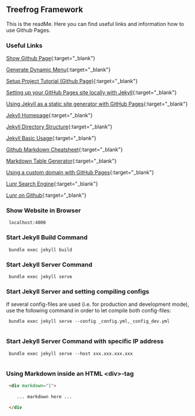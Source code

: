 ## Treefrog Framework

This is the readMe. Here you can find useful links and information how to use Github Pages.

### Useful Links

[Show Github Page](https://thomasgueldner.github.io/thomas.gueldner/docs/){:target="_blank"}

[Generate Dynamic Menu](https://github.com/eduardoboucas/jekyll-dynamic-menu/blob/master/generateDynamicMenu.html){:target="_blank"}

[Setup Project Tutorial (Github Page)](https://www.thinkful.com/learn/a-guide-to-using-github-pages/){:target="_blank"}

[Setting up your GitHub Pages site locally with Jekyll](https://help.github.com/articles/setting-up-your-github-pages-site-locally-with-jekyll/){:target="_blank"}

[Using Jekyll as a static site generator with GitHub Pages](https://help.github.com/articles/using-jekyll-as-a-static-site-generator-with-github-pages/){:target="_blank"}

[Jekyll Homepage](http://jekyllrb.com/){:target="_blank"}

[Jekyll Directory Structure](http://jekyllrb.com/docs/structure/){:target="_blank"}

[Jekyll Basic Usage](http://jekyllrb.com/docs/usage/){:target="_blank"}

[Github Markdown Cheatsheet](https://github.com/adam-p/markdown-here/wiki/Markdown-Cheatsheet){:target="_blank"}

[Markdown Table Generator](http://www.tablesgenerator.com/markdown_tables#){:target="_blank"}

[Using a custom domain with GitHub Pages](https://help.github.com/articles/using-a-custom-domain-with-github-pages/){:target="_blank"}

[Lunr Search Engine](http://jekyll.tips/jekyll-casts/jekyll-search-using-lunr-js/){:target="_blank"}

[Lunr on Github](https://github.com/MihaiValentin/lunr-languages){:target="_blank"}

### Show Website in Browser

```
 localhost:4000
```

### Start Jekyll Build Command

```
 bundle exec jekyll build
```

### Start Jekyll Server Command

```
 bundle exec jekyll serve
```

### Start Jekyll Server and setting compiling configs

If several config-files are used (i.e. for production and development mode), use the following command in order to
let compile both config-files:

```
 bundle exec jekyll serve --config _config.yml,_config_dev.yml
 
```

### Start Jekyll Server Command with specific IP address

```
 bundle exec jekyll serve --host xxx.xxx.xxx.xxx
 
```

### Using Markdown inside an HTML \<div>-tag

```html
 <div markdown="1"> 
 
    ... markdown here ... 
    
 </div
```


